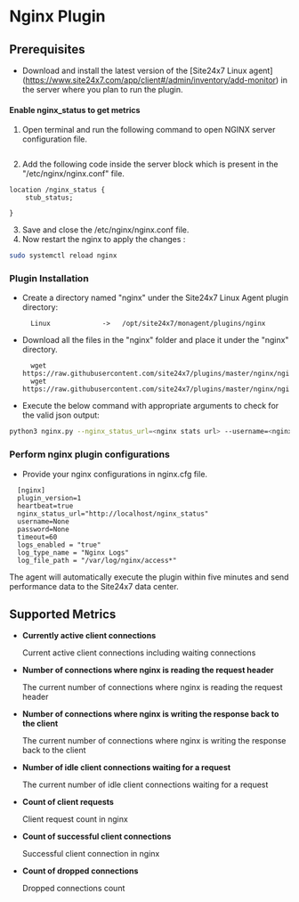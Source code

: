 # Nginx Plugin
                                                                                              
## Prerequisites

- Download and install the latest version of the [Site24x7 Linux agent] (https://www.site24x7.com/app/client#/admin/inventory/add-monitor) in the server where you plan to run the plugin. 

#### Enable nginx_status to get metrics

1. Open terminal and run the following command to open NGINX server configuration file.
	``` $ sudo vi /etc/nginx/nginx.conf
2. Add the following code inside the server block which is present in the "/etc/nginx/nginx.conf" file.
```
location /nginx_status {
    stub_status;
    	
}
```
3. Save and close the /etc/nginx/nginx.conf file.
4. Now restart the nginx to apply the changes :
```bash
sudo systemctl reload nginx
```


### Plugin Installation  

- Create a directory named "nginx" under the Site24x7 Linux Agent plugin directory: 

		Linux             ->   /opt/site24x7/monagent/plugins/nginx
      
- Download all the files in the "nginx" folder and place it under the "nginx" directory.

		wget https://raw.githubusercontent.com/site24x7/plugins/master/nginx/nginx.py
		wget https://raw.githubusercontent.com/site24x7/plugins/master/nginx/nginx.cfg


- Execute the below command with appropriate arguments to check for the valid json output:

 ```bash
 python3 nginx.py --nginx_status_url=<nginx stats url> --username=<nginx username> --password=<nginx password> 
 ```

### Perform nginx plugin configurations

- Provide your nginx configurations in nginx.cfg file.
```
  [nginx]
  plugin_version=1
  heartbeat=true
  nginx_status_url="http://localhost/nginx_status"
  username=None
  password=None
  timeout=60
  logs_enabled = "true"
  log_type_name = "Nginx Logs"
  log_file_path = "/var/log/nginx/access*"
```	
		
The agent will automatically execute the plugin within five minutes and send performance data to the Site24x7 data center.


## Supported Metrics

- **Currently active client connections**

    Current active client connections including waiting connections

- **Number of connections where nginx is reading the request header**

    The current number of connections where nginx is reading the request header

- **Number of connections where nginx is writing the response back to the client**

    The current number of connections where nginx is writing the response back to the client

- **Number of idle client connections waiting for a request**

    The current number of idle client connections waiting for a request
- **Count of client requests**

    Client request count in nginx

- **Count of successful client connections**

    Successful client connection in nginx

- **Count of dropped connections**

    Dropped connections count








